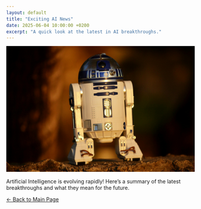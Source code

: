 ```yaml
---
layout: default
title: "Exciting AI News"
date: 2025-06-04 10:00:00 +0200
excerpt: "A quick look at the latest in AI breakthroughs."
---
```




![Robot](/assets/images/robot.jpg)

Artificial Intelligence is evolving rapidly! Here’s a summary of the latest breakthroughs and what they mean for the future.



[← Back to Main Page](/)